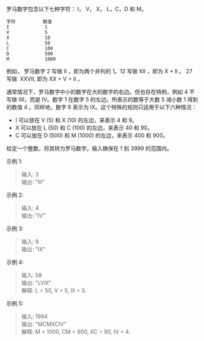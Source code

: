 罗马数字包含以下七种字符： I， V， X， L，C，D 和 M。

    字符          数值
    I             1
    V             5
    X             10
    L             50
    C             100
    D             500
    M             1000
例如， 罗马数字 2 写做 II ，即为两个并列的 1。12 写做 XII ，即为 X + II 。 27 写做  XXVII, 即为 XX + V + II 。

通常情况下，罗马数字中小的数字在大的数字的右边。但也存在特例，例如 4 不写做 IIII，而是 IV。数字 1 在数字 5 的左边，所表示的数等于大数 5 减小数 1 得到的数值 4 。同样地，数字 9 表示为 IX。这个特殊的规则只适用于以下六种情况：

- I 可以放在 V (5) 和 X (10) 的左边，来表示 4 和 9。
- X 可以放在 L (50) 和 C (100) 的左边，来表示 40 和 90。 
- C 可以放在 D (500) 和 M (1000) 的左边，来表示 400 和 900。  

给定一个整数，将其转为罗马数字。输入确保在 1 到 3999 的范围内。

示例 1:

> 输入: 3  
> 输出: "III"  

示例 2:

> 输入: 4  
> 输出: "IV"  

示例 3:

> 输入: 9  
> 输出: "IX"  

示例 4:

> 输入: 58  
> 输出: "LVIII"  
> 解释: L = 50, V = 5, III = 3.  

示例 5:

> 输入: 1994  
> 输出: "MCMXCIV"  
> 解释: M = 1000, CM = 900, XC = 90, IV = 4.  

